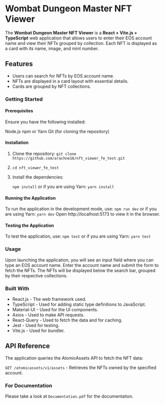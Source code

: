 # Wombat Dungeon Master NFT Viewer

The **Wombat Dungeon Master NFT Viewer** is a **React + Vite.js + TypeScript** web application that allows users to enter their EOS account name and view their NFTs grouped by collection. Each NFT is displayed as a card with its name, image, and mint number.

## Features

- Users can search for NFTs by EOS account name.
- NFTs are displayed in a card layout with essential details.
- Cards are grouped by NFT collections.

### Getting Started

#### Prerequisites

Ensure you have the following installed:

Node.js
npm or Yarn
Git (for cloning the repository)

#### Installation

1. Clone the repository:
   `git clone https://github.com/arachne16/nft_viewer_fe_test.git`
2. `cd nft_viewer_fe_test`

3. Install the dependencies:

   `npm install`
   or if you are using Yarn:
   `yarn install`

#### Running the Application

To run the application in the development mode, use:
`npm run dev`
or if you are using Yarn:
`yarn dev`
Open http://localhost:5173 to view it in the browser.

#### Testing the Application

To test the application, use:
`npm test`
or if you are using Yarn:
`yarn test`

### Usage

Upon launching the application, you will see an input field where you can type an EOS account name.
Enter the account name and submit the form to fetch the NFTs.
The NFTs will be displayed below the search bar, grouped by their respective collections.

### Built With

- React.js - The web framework used.
- TypeScript - Used for adding static type definitions to JavaScript.
- Material-UI - Used for the UI components.
- Axios - Used to make API requests.
- React-Query - Used to fetch the data and for caching.
- Jest - Used for testing.
- Vite.js - Used for bundler.

## API Reference

The application queries the AtomicAssets API to fetch the NFT data:

`GET /atomicassets/v1/assets` - Retrieves the NFTs owned by the specified account.

### For Documentation

Please take a look at `Documentation.pdf` for the documentation.
